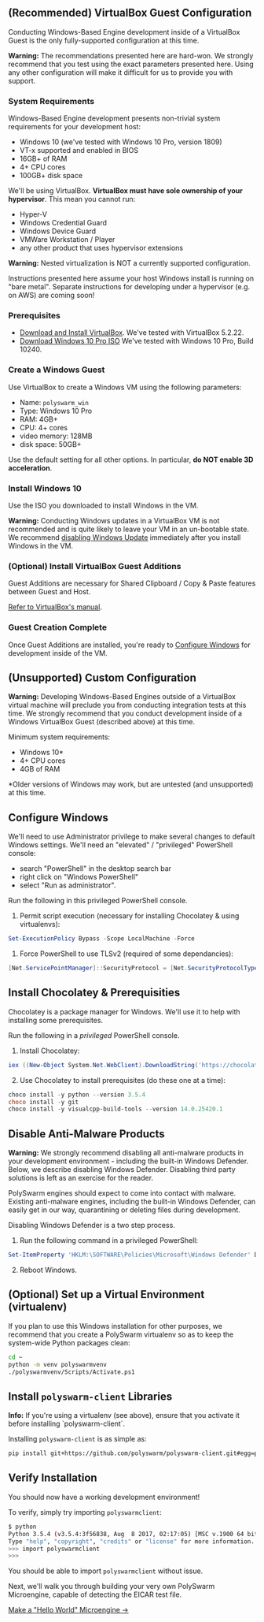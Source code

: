 ## (Recommended) VirtualBox Guest Configuration

Conducting Windows-Based Engine development inside of a VirtualBox Guest is the only fully-supported configuration at this time.

<div class="m-flag m-flag--warning">
  <p>
    <strong>Warning:</strong>
    The recommendations presented here are hard-won.
    We strongly recommend that you test using the exact parameters presented here.
    Using any other configuration will make it difficult for us to provide you with support.
  </p>
</div>

### System Requirements

Windows-Based Engine development presents non-trivial system requirements for your development host:
* Windows 10 (we've tested with Windows 10 Pro, version 1809)
* VT-x supported and enabled in BIOS
* 16GB+ of RAM
* 4+ CPU cores
* 100GB+ disk space

We'll be using VirtualBox.
**VirtualBox must have sole ownership of your hypervisor**.
This mean you cannot run:
* Hyper-V
* Windows Credential Guard
* Windows Device Guard
* VMWare Workstation / Player
* any other product that uses hypervisor extensions

<div class="m-flag m-flag--warning">
  <p>
    <strong>Warning:</strong>
    Nested virtualization is NOT a currently supported configuration.
  </p>
  <p>
    Instructions presented here assume your host Windows install is running on "bare metal".
    Separate instructions for developing under a hypervisor (e.g. on AWS) are coming soon!
  </p>
</div>

### Prerequisites

* [Download and Install VirtualBox](https://www.virtualbox.org/wiki/Downloads).
We've tested with VirtualBox 5.2.22.
* [Download Windows 10 Pro ISO](https://www.microsoft.com/en-us/software-download/windows10ISO)
We've tested with Windows 10 Pro, Build 10240.


### Create a Windows Guest

Use VirtualBox to create a Windows VM using the following parameters:
* Name: `polyswarm_win`
* Type: Windows 10 Pro
* RAM: 4GB+
* CPU: 4+ cores
* video memory: 128MB
* disk space: 50GB+

Use the default setting for all other options.
In particular, **do NOT enable 3D acceleration**.


### Install Windows 10

Use the ISO you downloaded to install Windows in the VM.

<div class="m-flag m-flag--warning">
  <p>
    <strong>Warning:</strong>
    Conducting Windows updates in a VirtualBox VM is not recommended and is quite likely to leave your VM in an un-bootable state.
    We recommend <a href="https://www.thewindowsclub.com/turn-off-windows-update-in-windows-10">disabling Windows Update</a> immediately after you install Windows in the VM.
  </p>
</div>

### (Optional) Install VirtualBox Guest Additions

Guest Additions are necessary for Shared Clipboard / Copy & Paste features between Guest and Host.

[Refer to VirtualBox's manual](https://www.virtualbox.org/manual/ch04.html).


###  Guest Creation Complete

Once Guest Additions are installed, you're ready to [Configure Windows](#configure-windows) for development inside of the VM.


## (Unsupported) Custom Configuration

<div class="m-flag m-flag--warning">
  <p>
    <strong>Warning:</strong>
    Developing Windows-Based Engines outside of a VirtualBox virtual machine will preclude you from conducting integration tests at this time.
    We strongly recommend that you conduct development inside of a Windows VirtualBox Guest (described above) at this time.
  </p>
</div>

Minimum system requirements:
* Windows 10*
* 4+ CPU cores
* 4GB of RAM

*Older versions of Windows may work, but are untested (and unsupported) at this time.


## Configure Windows

We'll need to use Administrator privilege to make several changes to default Windows settings.
We'll need an "elevated" / "privileged" PowerShell console:
- search "PowerShell" in the desktop search bar
- right click on "Windows PowerShell"
- select "Run as administrator".

Run the following in this privileged PowerShell console.

1. Permit script execution (necessary for installing Chocolatey & using virtualenvs):

```powershell
Set-ExecutionPolicy Bypass -Scope LocalMachine -Force
```

1. Force PowerShell to use TLSv2 (required of some dependancies):

```powershell
[Net.ServicePointManager]::SecurityProtocol = [Net.SecurityProtocolType]::Tls12
```


## Install Chocolatey & Prerequisities

Chocolatey is a package manager for Windows.
We'll use it to help with installing some prerequisites.

Run the following in a *privileged* PowerShell console.

1. Install Chocolatey:

```powershell
iex ((New-Object System.Net.WebClient).DownloadString('https://chocolatey.org/install.ps1'))
```

2. Use Chocolatey to install prerequisites (do these one at a time):

```powershell
choco install -y python --version 3.5.4
choco install -y git
choco install -y visualcpp-build-tools --version 14.0.25420.1
```


## Disable Anti-Malware Products

<div class="m-flag m-flag--warning">
  <p>
    <strong>Warning:</strong>
    We strongly recommend disabling all anti-malware products in your development environment - including the built-in Windows Defender.
    Below, we describe disabling Windows Defender.
    Disabling third party solutions is left as an exercise for the reader.
  </p>
</div>

PolySwarm engines should expect to come into contact with malware.
Existing anti-malware engines, including the built-in Windows Defender, can easily get in our way, quarantining or deleting files during development.

Disabling Windows Defender is a two step process.

1. Run the following command in a privileged PowerShell:

```powershell
Set-ItemProperty 'HKLM:\SOFTWARE\Policies\Microsoft\Windows Defender' DisableAntiSpyware 1
```

2. Reboot Windows.


## (Optional) Set up a Virtual Environment (virtualenv)

If you plan to use this Windows installation for other purposes, we recommend that you create a PolySwarm virtualenv so as to keep the system-wide Python packages clean:

```bash
cd ~
python -m venv polyswarmvenv
./polyswarmvenv/Scripts/Activate.ps1
```


## Install `polyswarm-client` Libraries

<div class="m-flag">
  <p>
    <strong>Info:</strong>
    If you're using a virtualenv (see above), ensure that you activate it before installing `polyswarm-client`.
  </p>
</div>

Installing `polyswarm-client` is as simple as:
```bash
pip install git+https://github.com/polyswarm/polyswarm-client.git#egg=polyswarm-client
```


## Verify Installation

You should now have a working development environment!

To verify, simply try importing `polyswarmclient`:
```bash
$ python
Python 3.5.4 (v3.5.4:3f56838, Aug  8 2017, 02:17:05) [MSC v.1900 64 bit (AMD64)] on win32
Type "help", "copyright", "credits" or "license" for more information.
>>> import polyswarmclient
>>>
```

You should be able to import `polyswarmclient` without issue.

Next, we'll walk you through building your very own PolySwarm Microengine, capable of detecting the EICAR test file.

[Make a "Hello World" Microengine →](/microengines-scratch-to-eicar/)
